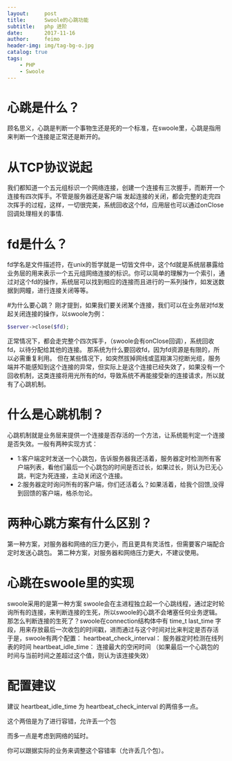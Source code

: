 ```yaml
---
layout:     post
title:      Swoole的心跳功能
subtitle:   php 进阶
date:       2017-11-16
author:     feimo
header-img: img/tag-bg-o.jpg
catalog: true
tags:
    - PHP
    - Swoole
---
```

# 心跳是什么？

顾名思义，心跳是判断一个事物生还是死的一个标准，在swoole里，心跳是指用来判断一个连接是正常还是断开的。

# 从TCP协议说起

我们都知道一个五元组标识一个网络连接，创建一个连接有三次握手，而断开一个连接有四次挥手。不管是服务器还是客户端
发起连接的关闭，都会完整的走完四次挥手的过程，这样，一切很完美，系统回收这个fd，应用层也可以通过onClose回调处理相关的事情.

# fd是什么？
fd学名是文件描述符，在unix的哲学就是一切皆文件中，这个fd就是系统层暴露给业务层的用来表示一个五元组网络连接的标识。你可以简单的理解为一个索引，通过对这个fd的操作，系统层可以找到相应的连接而且进行的一系列操作，如发送数据到网瞳，进行连接关闭等等。

#为什么要心跳？
刚才提到，如果我们要关闭某个连接，我们可以在业务层对fd发起关闭连接的操作，以swoole为例：
```php
$server->close($fd);
```
正常情况下，都会走完整个四次挥手，（swoole会有onClose回调），系统回收fd，以待分配给其他的连接。
那系统为什么要回收fd，因为fd资源是有限的，所以必需重复利用。
但在某些情况下，如突然拔掉网线或蓝翔演习挖断光缆，服务端并不能感知到这个连接的异常，但实际上是这个连接已经失效了，如果没有一个回收机制，这类连接将用光所有的fd，导致系统不再能接受新的连接请求，所以就有了心跳机制。

# 什么是心跳机制？
心跳机制就是业务层来提供一个连接是否存活的一个方法，让系统能判定一个连接是否失效。一般有两种实现方式：
- 1:客户端定时发送一个心跳包，告诉服务器我还活着，服务器定时检测所有客户端列表，看他们最后一个心跳包的时间是否过长，如果过长，则认为已无心跳，判定为死连接，主动关闭这个连接。
- 2:服务器定时询问所有的客户端，你们还活着么？如果活着，给我个回馈,没得到回馈的客户端，格杀勿论。

# 两种心跳方案有什么区别？
第一种方案，对服务器和网络的压力更小，而且更具有灵活性，但需要客户端配合定时发送心跳包。
第二种方案，对服务器和网络压力更大，不建议使用。

# 心跳在swoole里的实现
swoole采用的是第一种方案
swoole会在主进程独立起一个心跳线程，通过定时轮询所有的连接，来判断连接的生死，所以swoole的心跳不会堵塞任何业务逻辑。
那怎么判断连接的生死了？swoole在connection结构体中有 time_t last_time 字段，用来存放最后一次收包的时间戳，进而通过与这个时间对比来判定是否存活
于是，swoole有两个配置：
heartbeat_check_interval： 服务器定时检测在线列表的时间
heartbeat_idle_time：      连接最大的空闲时间 （如果最后一个心跳包的时间与当前时间之差超过这个值，则认为该连接失效）

# 配置建议
建议 heartbeat_idle_time 为 heartbeat_check_interval 的两倍多一点。

这个两倍是为了进行容错，允许丢一个包

而多一点是考虑到网络的延时。


你可以跟据实际的业务来调整这个容错率（允许丢几个包）。